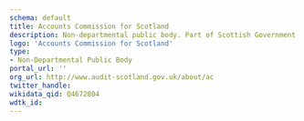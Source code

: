 ```yaml
---
schema: default
title: Accounts Commission for Scotland
description: Non-departmental public body. Part of Scottish Government
logo: 'Accounts Commission for Scotland'
type:
- Non-Departmental Public Body
portal_url: ''
org_url: http://www.audit-scotland.gov.uk/about/ac
twitter_handle: 
wikidata_qid: Q4672804
wdtk_id: 
---
```

